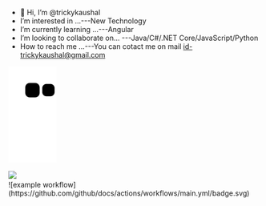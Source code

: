 - 👋 Hi, I’m @trickykaushal
-  I’m interested in ...---New Technology
-  I’m currently learning ...---Angular
-  I’m looking to collaborate on... ---Java/C#/.NET Core/JavaScript/Python
- How to reach me ...---You can cotact me on mail id-trickykaushal@gmail.com



![Snake animation](https://github.com/trickykaushal/trickykaushal/blob/output/github-contribution-grid-snake.svg)



<div id="header" align="centre">
  <img src="https://media.giphy.com/media/M9gbBd9nbDrOTu1Mqx/giphy.gif" width="100"/>
</div>



<div id="header" align="centre">
![example workflow](https://github.com/github/docs/actions/workflows/main.yml/badge.svg)
 
</div>



